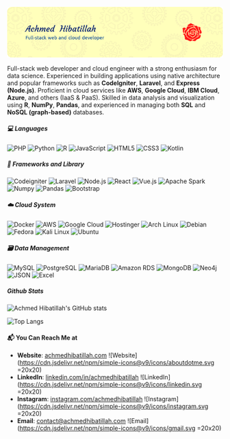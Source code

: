 ![Achmed Hibatillah](img/header.png)

Full-stack web developer and cloud engineer with a strong enthusiasm for data science. Experienced in building applications using native architecture and popular frameworks such as **CodeIgniter**, **Laravel**, and **Express (Node.js)**. Proficient in cloud services like **AWS**, **Google Cloud**, **IBM Cloud**, **Azure**, and others (IaaS & PaaS). Skilled in data analysis and visualization using **R**, **NumPy**, **Pandas**, and experienced in managing both **SQL** and **NoSQL (graph-based)** databases.

##### 💻 Languages
![PHP](https://img.shields.io/badge/PHP-777BB4?style=for-the-badge&logo=php&logoColor=white) ![Python](https://img.shields.io/badge/Python-FFD43B?style=for-the-badge&logo=python&logoColor=blue) ![R](https://img.shields.io/badge/R-276DC3?style=for-the-badge&logo=r&logoColor=white) ![JavaScript](https://img.shields.io/badge/JavaScript-323330?style=for-the-badge&logo=javascript&logoColor=F7DF1E) ![HTML5](https://img.shields.io/badge/HTML5-E34F26?style=for-the-badge&logo=html5&logoColor=white) ![CSS3](https://img.shields.io/badge/CSS3-1572B6?style=for-the-badge&logo=css3&logoColor=white) ![Kotlin](https://img.shields.io/badge/Kotlin-B125EA?style=for-the-badge&logo=kotlin&logoColor=white)

##### 🧰 Frameworks and Library
![Codeigniter](https://img.shields.io/badge/Codeigniter-EF4223?style=for-the-badge&logo=codeigniter&logoColor=white) ![Laravel](https://img.shields.io/badge/Laravel-FF2D20?style=for-the-badge&logo=laravel&logoColor=white) ![Node.js](https://img.shields.io/badge/Node%20js-339933?style=for-the-badge&logo=nodedotjs&logoColor=white) ![React](https://img.shields.io/badge/React-20232A?style=for-the-badge&logo=react&logoColor=61DAFB) ![Vue.js](https://img.shields.io/badge/Vue%20js-35495E?style=for-the-badge&logo=vuedotjs&logoColor=4FC08D) ![Apache Spark](https://img.shields.io/badge/Apache_Spark-FFFFFF?style=for-the-badge&logo=apachespark&logoColor=#E35A16) ![Numpy](https://img.shields.io/badge/Numpy-777BB4?style=for-the-badge&logo=numpy&logoColor=white) ![Pandas](https://img.shields.io/badge/Pandas-2C2D72?style=for-the-badge&logo=pandas&logoColor=white) ![Bootstrap](https://img.shields.io/badge/Bootstrap-563D7C?style=for-the-badge&logo=bootstrap&logoColor=white)

##### ☁️ Cloud System
![Docker](https://img.shields.io/badge/Docker-2CA5E0?style=for-the-badge&logo=docker&logoColor=white) ![AWS](https://img.shields.io/badge/Amazon_Web_Services-FF9900?style=for-the-badge&logo=amazonwebservices&logoColor=white) ![Google Cloud](https://img.shields.io/badge/Google_Cloud-4285F4?style=for-the-badge&logo=google-cloud&logoColor=white) ![Hostinger](https://img.shields.io/badge/Hostinger-673DE6?style=for-the-badge&logo=hostinger&logoColor=white) ![Arch Linux](https://img.shields.io/badge/Arch_Linux-1793D1?style=for-the-badge&logo=arch-linux&logoColor=white) ![Debian](https://img.shields.io/badge/Debian-A81D33?style=for-the-badge&logo=debian&logoColor=white) ![Fedora](https://img.shields.io/badge/Fedora-51A2DA?style=for-the-badge&logo=fedora&logoColor=white) ![Kali Linux](https://img.shields.io/badge/Kali_Linux-557C94?style=for-the-badge&logo=kali-linux&logoColor=white) ![Ubuntu](https://img.shields.io/badge/Ubuntu-E95420?style=for-the-badge&logo=ubuntu&logoColor=white)

##### 🗃️ Data Management
![MySQL](https://img.shields.io/badge/MySQL-005C84?style=for-the-badge&logo=mysql&logoColor=white) ![PostgreSQL](https://img.shields.io/badge/PostgreSQL-316192?style=for-the-badge&logo=postgresql&logoColor=white) ![MariaDB](https://img.shields.io/badge/MariaDB-003545?style=for-the-badge&logo=mariadb&logoColor=white) ![Amazon RDS](https://img.shields.io/badge/Amazon%20RDS-527FFF?style=for-the-badge&logo=amazon-rds&logoColor=white) ![MongoDB](https://img.shields.io/badge/MongoDB-4EA94B?style=for-the-badge&logo=mongodb&logoColor=white) ![Neo4j](https://img.shields.io/badge/Neo4j-018bff?style=for-the-badge&logo=neo4j&logoColor=white) ![JSON](https://img.shields.io/badge/json-5E5C5C?style=for-the-badge&logo=json&logoColor=white) ![Excel](https://img.shields.io/badge/Microsoft_Excel-217346?style=for-the-badge&logo=microsoft-excel&logoColor=white)



##### Github Stats
![Achmed Hibatillah's GitHub stats](https://github-readme-stats.vercel.app/api?username=achmedhibatillah&show_icons=true&theme=gruvbox_light)

![Top Langs](https://github-readme-stats.vercel.app/api/top-langs/?username=achmedhibatillah&layout=pie&theme=gruvbox_light)

#### 📬 You Can Reach Me at

- **Website**: [achmedhibatillah.com](https://achmedhibatillah.com) ![Website](https://cdn.jsdelivr.net/npm/simple-icons@v9/icons/aboutdotme.svg =20x20)
- **LinkedIn**: [linkedin.com/in/achmedhibatillah](https://www.linkedin.com/in/achmedhibatillah/) ![LinkedIn](https://cdn.jsdelivr.net/npm/simple-icons@v9/icons/linkedin.svg =20x20)
- **Instagram**: [instagram.com/achmedhibatillah](https://instagram.com/achmedhibatillah) ![Instagram](https://cdn.jsdelivr.net/npm/simple-icons@v9/icons/instagram.svg =20x20)
- **Email**: [contact@achmedhibatillah.com](mailto:contact@achmedhibatillah.com) ![Email](https://cdn.jsdelivr.net/npm/simple-icons@v9/icons/gmail.svg =20x20)


